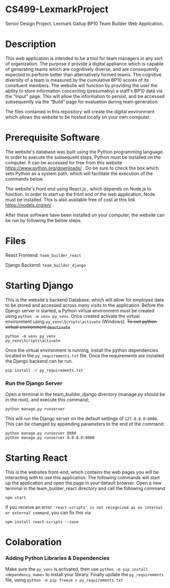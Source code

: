 # CS499-LexmarkProject
Senior Design Project. Lexmark Gallup BP10 Team Builder Web Application.

# Description
This web application is intended to be a tool for team managers in any sort of organization. The purpose it provide a digital appliance which is capable of generating teams which are cognitively diverse, and are consequently expected to perform better than alternatively formed teams. The cognitive diversity of a team is measured by the cumulative BP10 scores of its consituent members. The website will function by providing the user the ability to store information concerning (presumably) a staff's BP10 data via the "Input" page. This will allow the information to persist, and be accessed subsequently via the "Build" page for evaluation during team generation. 

The files contained in this repository will create the digital environment which allows the website to be hosted locally on your own computer.  

# Prerequisite Software
The website's database was built using the Python programming language. In order to execute the subsequent steps, Python must be installed on the computer. It can be accessed for free from this website https://www.python.org/downloads/ . Do be sure to check the box which sets Python as a system path, which will facilitate the execution of the commands below.

The website's front end using React.js , which depends on Node.js to function. In order to start up the front end of the web application, Node must be installed. This is also available free of cost at this link https://nodejs.org/en/ . 

After these software have been installed on your computer, the website can be run by following the below steps. 

# Files
React Frontend: `team_builder_react`

Django Backend: `team_builder_django`

# Starting Django
This is the website's backend Database, which will allow for employee data to be stored and accessed across many visits to the application. 
Before the Django server is started, a Python virtual environment must be created using `python -m venv py_venv`. Once created activate the virtual environment using `py_venv\Scripts\activate` (Windows). ~~To exit python virtual environment `deactivate`~~

    python -m venv py_venv
    py_venv\Scripts\activate

Once the virtual environment is running, install the python dependencies located in the `py_requirements.txt` file. Once the requirements are installed the Django backend can be run.

    pip install -r py_requirements.txt


### Run the Django Server
Open a terminal in the team_builder_django directory (manage.py should be in the root), and execute this command;

    python manage.py runserver
    
This will run the Django server on the default settings of `127.0.0.0:0000`. This can be changed by appending parameters to the end of the command:
    
    python manage.py runserver 8080
    python manage.py runserver 0.0.0.0:8000

# Starting React
This is the websites front-end, which contains the web pages you will be interacting with to use this application. The following commands will start up the application and open the page in your default browser. 
Open a new terminal in the team_builder_react directory and call the following command

    npm start

If you receive an error `'react-scripts' is not recognized as an internal or external command`, you can fix this via
    
    npm install react-scripts --save
    
# Colaboration
### Adding Python Libraries & Dependencies

Make sure the `py_venv` is activated, then use `python -m pip install <dependency_name>` to install your library. Finally update the `py_requirements` file, using `python -m pip freeze > py_requirements.txt`
